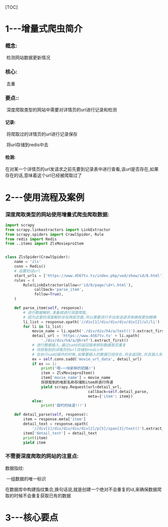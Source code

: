 [TOC]

# 1---增量式爬虫简介

### 概念: 

​	检测网站数据更新情况

### 核心:

​	去重

### 要点::

​	深度爬取类型的网站中需要对详情页的url进行记录和检测

#### 	记录:

​		将爬取过的详情页的url进行记录保存

​		将url存储到redis中去

#### 	检测:

​		在对某一个详情页的url发请求之前先要到记录表中进行查看,该url是否存在,如果存在的话,意味着这个url已经被爬取过了

# 2---使用流程及案例

### 深度爬取类型的网站使用增量式爬虫爬取数据:

```python
import scrapy
from scrapy.linkextractors import LinkExtractor
from scrapy.spiders import CrawlSpider, Rule
from redis import Redis
from ..items import ZlsMovieproItem


class ZlsSpider(CrawlSpider):
    name = 'zls'
    conn = Redis()
    # 设置初试url
    start_urls = ['https://www.4567tv.tv/index.php/vod/show/id/8.html']
    rules = (
        Rule(LinkExtractor(allow=r'id/8/page/\d+\.html'),
             callback='parse_item',
             follow=True),
    )

    def parse_item(self, response):
        # 进行数据解析,准备就进行深度爬取,
        # 因为这里的深度解析涉及两层页面,所以需要进行手动发送请求来确保更加精确
        li_list = response.xpath('//div[1]/div/div/div/div[2]/ul/li')
        for li in li_list:
            movie_name = li.xpath('./div/div/h4/a/text()').extract_first()
            detail_url = 'https://www.4567tv.tv' + li.xpath(
                './div/div/h4/a/@href').extract_first()
            # 进行数据插入,通过sadd的返回值来辨别数据是否重复
            # 将获取到的详情页的url存储到redis中
            # 在执行sadd操作的时候,如果要插入的数据已经存在,将会返回0,并且插入失败,如果不存在,返回1,插入成功
            ex = self.conn.sadd('movie_url_data', detail_url)
            if ex == 1:
                print('哦~一块新鲜的奶酪!')
                item = ZlsMovieproItem()
                item['movie_name'] = movie_name
                将获取到的电影名称存储到item并进行传递
                yield scrapy.Request(url=detail_url,
                                     callback=self.detail_parse,
                                     meta={'item': item})
            else:
                print('腐朽的味道!!!')

    def detail_parse(self, response):
        item = response.meta['item']
        detail_text = response.xpath(
            '//div[1]/div/div/div/div[2]/p[5]/span[3]/text()').extract_first()
        item['detail_text'] = detail_text
        print(item)
        yield item
```

### 不需要深度爬取的网站的注意点:

数据指纹:

​	一组数据的唯一标识

​	在数据库中构建指纹集合,换句话说,就是创建一个绝对不会重复的id,来确保数据爬取的时候不会重复获取已有的数据

# 3---核心要点

